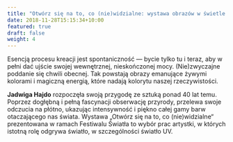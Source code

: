 ```yaml
---
title: "Otwórz się na to, co (nie)widzialne: wystawa obrazów w świetle UV / Jadwiga Hajdo"
date: 2018-11-28T15:15:34+10:00
featured: true
draft: false
weight: 4
---
```


Esencją procesu kreacji jest spontaniczność — bycie tylko tu i teraz, aby w pełni dać ujście swojej wewnętrznej, nieskończonej mocy. (Nie)zwyczajne poddanie się chwili obecnej. Tak powstają obrazy emanujące żywymi kolorami i magiczną energią, które nadają kolorytu naszej rzeczywistości. 

**Jadwiga Hajdo** rozpoczęła swoją przygodę ze sztuką ponad 40 lat temu. Poprzez dogłębną i pełną fascynacji obserwację przyrody, przelewa swoje odczucia na płótno, ukazując intensywność i piękno całej gamy barw otaczającego nas świata. Wystawa „Otwórz się na to, co (nie)widzialne“ prezentowana w ramach Festiwalu Światła to wybór prac artystki, w których istotną rolę odgrywa światło, w szczególności światło UV.

